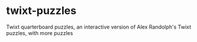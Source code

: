 # twixt-puzzles
Twixt quarterboard puzzles, an interactive version of Alex Randolph's Twixt puzzles, with more puzzles
